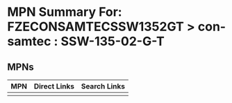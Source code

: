 



# MPN Summary For: FZECONSAMTECSSW1352GT > con-samtec : SSW-135-02-G-T

## MPNs
  

|MPN|Direct Links|Search Links|
| :--- | :--- | :--- |
||||
